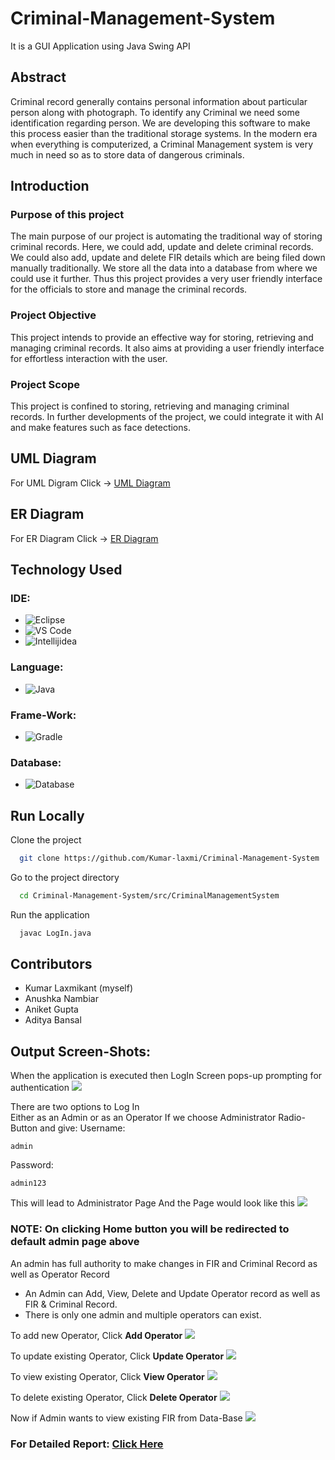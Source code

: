 # Criminal-Management-System
It is a GUI Application using Java Swing API

## Abstract
<p>
  Criminal record generally contains personal information about particular person
along with photograph. To identify any Criminal we need some identification
regarding person. We are developing this software to make this process easier
than the traditional storage systems. In the modern era when everything is
computerized, a Criminal Management system is very much in need so as to store
data of dangerous criminals. 
</p>

## Introduction
### Purpose of this project
<p>
  The main purpose of our project is automating the traditional way of storing criminal records.
Here, we could add, update and delete criminal records. We could also add, update and delete
FIR details which are being filed down manually traditionally. We store all the data into a
database from where we could use it further. Thus this project provides a very user friendly
interface for the officials to store and manage the criminal records. 
</p>

### Project Objective
<p>
  This project intends to provide an effective way for storing, retrieving and managing criminal
records. It also aims at providing a user friendly interface for effortless interaction with the
user. 
</p>

### Project Scope
<p>
  This project is confined to storing, retrieving and managing criminal records. In further
developments of the project, we could integrate it with AI and make features such as face
detections.
</p>

## UML Diagram
For UML Digram Click -> <a href="https://github.com/Kumar-laxmi/Criminal-Management-System/blob/main/UML%20Diagram/UML.pdf">UML Diagram</a>

## ER Diagram
For ER Diagram Click -> <a href="https://github.com/Kumar-laxmi/Criminal-Management-System/blob/main/ER%20Diagram/ER%20Diagram%20-%20Criminal%20Management%20System.png">ER Diagram</a>

## Technology Used
### IDE:
- ![Eclipse](https://img.shields.io/badge/Eclipse-2C2255?style=for-the-badge&logo=eclipse&logoColor=white)
- ![VS Code](https://img.shields.io/badge/Visual_Studio_Code-0078D4?style=for-the-badge&logo=visual%20studio%20code&logoColor=white)
- ![Intellijidea](https://img.shields.io/badge/IntelliJIDEA-000000.svg?style=for-the-badge&logo=intellij-idea&logoColor=white)

### Language:
- ![Java](https://img.shields.io/badge/Java-ED8B00?style=for-the-badge&logo=java&logoColor=white)

### Frame-Work:
- ![Gradle](https://img.shields.io/badge/gradle-02303A?style=for-the-badge&logo=gradle&logoColor=white)


### Database:
- ![Database](https://img.shields.io/badge/MySQL-00000F?style=for-the-badge&logo=mysql&logoColor=white)

## Run Locally

Clone the project

```bash
  git clone https://github.com/Kumar-laxmi/Criminal-Management-System
```

Go to the project directory

```bash
  cd Criminal-Management-System/src/CriminalManagementSystem
```

Run the application

```bash
  javac LogIn.java
```

## Contributors
- Kumar Laxmikant (myself)
- Anushka Nambiar
- Aniket Gupta
- Aditya Bansal

## Output Screen-Shots:
When the application is executed then LogIn Screen pops-up prompting for authentication
<img src="https://github.com/Kumar-laxmi/Criminal-Management-System/blob/main/SCREEN-SHOTS/LogIn.png" />

There are two options to Log In <br/> Either as an Admin or as an Operator
If we choose Administrator Radio-Button and give:
Username:

    admin

Password: 
   
    admin123

This will lead to Administrator Page
And the Page would look like this 
<img src="https://github.com/Kumar-laxmi/Criminal-Management-System/blob/main/SCREEN-SHOTS/Admin1.png" />
###  NOTE: On clicking Home button you will be redirected to default admin page above

An admin has full authority to make changes in FIR and Criminal Record as well as Operator Record
- An Admin can Add, View, Delete and Update Operator record as well as FIR & Criminal Record.
- There is only one admin and multiple operators can exist.

To add new Operator, Click **Add Operator**
<img src="https://github.com/Kumar-laxmi/Criminal-Management-System/blob/main/SCREEN-SHOTS/OperatorAdd.png" />

To update existing Operator, Click **Update Operator**
<img src="https://github.com/Kumar-laxmi/Criminal-Management-System/blob/main/SCREEN-SHOTS/OperatorUpdate.png" />

To view existing Operator, Click **View Operator**
<img src="https://github.com/Kumar-laxmi/Criminal-Management-System/blob/main/SCREEN-SHOTS/OperatorView.png" />

To delete existing Operator, Click **Delete Operator**
<img src="https://github.com/Kumar-laxmi/Criminal-Management-System/blob/main/SCREEN-SHOTS/OperatorDelete.png" />

Now if Admin wants to view existing FIR from Data-Base
<img src="https://github.com/Kumar-laxmi/Criminal-Management-System/blob/main/SCREEN-SHOTS/ViewFIR.png" />


### For Detailed Report: <a href="https://github.com/Kumar-laxmi/Criminal-Management-System/blob/main/REPORT/Team%20-%202.pdf">Click Here</a>


